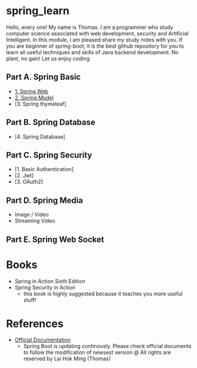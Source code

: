 # spring_learn
Hello, every one! My name is Thomas. I am a programmer who study computer science associated with web development, security and Artificial Intelligent. In this module, I am pleased share my study notes with you. If you are beginner of spring-boot, it is the best github repository for you to learn all useful techniques and skills of Java backend development. No plant, no gain! Let us enjoy coding.
## Part A. Spring Basic
- [1. Spring Web](https://github.com/hmlaiac/spring_learn/tree/main/spring%20web)
- [2. Spring Model](https://github.com/hmlaiac/spring_learn/tree/main/spring%20model)
- [3. Spring thymeleaf]
## Part B. Spring Database
- [4. Spring Database]
## Part C. Spring Security
- [1. Basic Authentication]
- [2. Jwt]
- [3. OAuth2]

## Part D. Spring Media
- Image / Video
- Streaming Video

## Part E. Spring Web Socket
# Books
- Spring in Action Sixth Edition
- Spring Security in Action
  - this book is highly suggested because it teaches you more useful stuff!
# References
- [Official Documentation](https://docs.spring.io/spring-boot/docs/current/reference/htmlsingle/)
   - Spring Boot is updating continously. Please check official documents to follow the modification of newsest version
@ All rights are reserved by Lai Hok Ming (Thomas)
